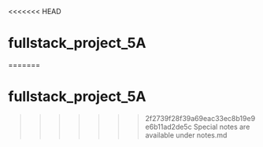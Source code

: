 <<<<<<< HEAD
# fullstack_project_5A


=======
# fullstack_project_5A


>>>>>>> 2f2739f28f39a69eac33ec8b19e9e6b11ad2de5c
Special notes are available under notes.md 